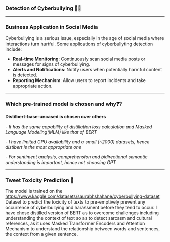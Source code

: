 ### Detection of Cyberbullying 🤬😠
___

### Business Application in Social Media
Cyberbullying is a serious issue, especially in the age of social media where interactions turn hurtful. Some applications of cyberbullyting detection include:

- **Real-time Monitoring**: Continuously scan social media posts or messages for signs of cyberbullying.
- **Alerts and Notifications**: Notify users when potentially harmful content is detected.
- **Reporting Mechanism**: Allow users to report incidents and take appropriate action.
___

### Which pre-trained model is chosen and why❓❔

**Distilbert-base-uncased is chosen over others**

*- It has the same capability of distillation loss calculation and Masked Language Modeling(MLM) like that of BERT*

*- I have limited GPU availability and a small (~2000) datasets, hence distibert is the most appropriate one*

*- For sentiment analysis, comprehension and bidirectional semantic understanding is important, hence not choosing GPT*
___

### Tweet Toxicity Prediction 💬
The model is trained on the https://www.kaggle.com/datasets/saurabhshahane/cyberbullying-dataset Dataset to predict the toxicity of texts to pre-emptively prevent any occurrence of cyberbullying and harassment before they tend to occur. I have chose distilled version of BERT as to overcome challenges including understanding the context of text so as to detect sarcasm and cultural references, as it uses Masked Transformer Encoders and Attention Mechanism to understand the relationship between words and sentences, the context from a given sentence.

### 
